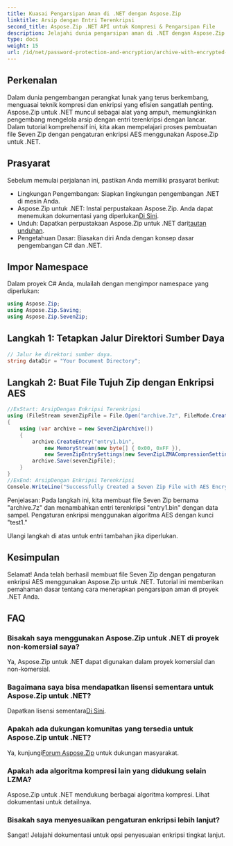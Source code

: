 ```yaml
---
title: Kuasai Pengarsipan Aman di .NET dengan Aspose.Zip
linktitle: Arsip dengan Entri Terenkripsi
second_title: Aspose.Zip .NET API untuk Kompresi & Pengarsipan File
description: Jelajahi dunia pengarsipan aman di .NET dengan Aspose.Zip. Buat file Seven Zip dengan enkripsi AES dengan mudah. Tingkatkan keterampilan pengembangan Anda sekarang!
type: docs
weight: 15
url: /id/net/password-protection-and-encryption/archive-with-encrypted-entry/
---
```


## Perkenalan

Dalam dunia pengembangan perangkat lunak yang terus berkembang, menguasai teknik kompresi dan enkripsi yang efisien sangatlah penting. Aspose.Zip untuk .NET muncul sebagai alat yang ampuh, memungkinkan pengembang mengelola arsip dengan entri terenkripsi dengan lancar. Dalam tutorial komprehensif ini, kita akan mempelajari proses pembuatan file Seven Zip dengan pengaturan enkripsi AES menggunakan Aspose.Zip untuk .NET.

## Prasyarat

Sebelum memulai perjalanan ini, pastikan Anda memiliki prasyarat berikut:

- Lingkungan Pengembangan: Siapkan lingkungan pengembangan .NET di mesin Anda.
-  Aspose.Zip untuk .NET: Instal perpustakaan Aspose.Zip. Anda dapat menemukan dokumentasi yang diperlukan[Di Sini](https://reference.aspose.com/zip/net/).
-  Unduh: Dapatkan perpustakaan Aspose.Zip untuk .NET dari[tautan unduhan](https://releases.aspose.com/zip/net/).
- Pengetahuan Dasar: Biasakan diri Anda dengan konsep dasar pengembangan C# dan .NET.

## Impor Namespace

Dalam proyek C# Anda, mulailah dengan mengimpor namespace yang diperlukan:

```csharp
using Aspose.Zip;
using Aspose.Zip.Saving;
using Aspose.Zip.SevenZip;
```

## Langkah 1: Tetapkan Jalur Direktori Sumber Daya

```csharp
// Jalur ke direktori sumber daya.
string dataDir = "Your Document Directory";
```

## Langkah 2: Buat File Tujuh Zip dengan Enkripsi AES

```csharp
//ExStart: ArsipDengan Enkripsi Terenkripsi
using (FileStream sevenZipFile = File.Open("archive.7z", FileMode.Create))
{
    using (var archive = new SevenZipArchive())
    {
        archive.CreateEntry("entry1.bin", 
            new MemoryStream(new byte[] { 0x00, 0xFF }), 
            new SevenZipEntrySettings(new SevenZipLZMACompressionSettings(), new SevenZipAESEncryptionSettings("test1")));
        archive.Save(sevenZipFile);
    }
}
//ExEnd: ArsipDengan Enkripsi Terenkripsi
Console.WriteLine("Successfully Created a Seven Zip File with AES Encryption Settings");
```

Penjelasan: Pada langkah ini, kita membuat file Seven Zip bernama "archive.7z" dan menambahkan entri terenkripsi "entry1.bin" dengan data sampel. Pengaturan enkripsi menggunakan algoritma AES dengan kunci "test1."

Ulangi langkah di atas untuk entri tambahan jika diperlukan.

## Kesimpulan

Selamat! Anda telah berhasil membuat file Seven Zip dengan pengaturan enkripsi AES menggunakan Aspose.Zip untuk .NET. Tutorial ini memberikan pemahaman dasar tentang cara menerapkan pengarsipan aman di proyek .NET Anda.

## FAQ

### Bisakah saya menggunakan Aspose.Zip untuk .NET di proyek non-komersial saya?
Ya, Aspose.Zip untuk .NET dapat digunakan dalam proyek komersial dan non-komersial.

### Bagaimana saya bisa mendapatkan lisensi sementara untuk Aspose.Zip untuk .NET?
 Dapatkan lisensi sementara[Di Sini](https://purchase.aspose.com/temporary-license/).

### Apakah ada dukungan komunitas yang tersedia untuk Aspose.Zip untuk .NET?
 Ya, kunjungi[Forum Aspose.Zip](https://forum.aspose.com/c/zip/37) untuk dukungan masyarakat.

### Apakah ada algoritma kompresi lain yang didukung selain LZMA?
Aspose.Zip untuk .NET mendukung berbagai algoritma kompresi. Lihat dokumentasi untuk detailnya.

### Bisakah saya menyesuaikan pengaturan enkripsi lebih lanjut?
Sangat! Jelajahi dokumentasi untuk opsi penyesuaian enkripsi tingkat lanjut.

